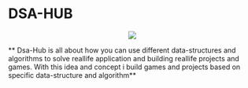 # DSA-HUB

<p align="center">
  <img src="bg.png">
</p>

** Dsa-Hub is all about how you can use different data-structures and algorithms to solve reallife application and building reallife projects and games. With this idea and concept i build games and projects  based on specific data-structure and algorithm**

